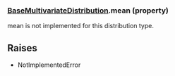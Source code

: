 ### [BaseMultivariateDistribution](BaseMultivariateDistribution.md).mean (property)




mean is not implemented for this distribution type.

Raises
--------
* NotImplementedError

